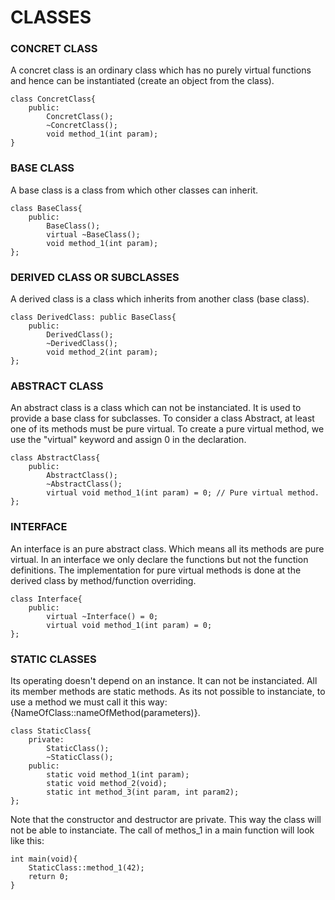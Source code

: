 # CLASSES

### CONCRET CLASS
A concret class is an ordinary class which has no purely virtual functions and hence can be instantiated (create an object from the class).

```
class ConcretClass{
    public:
        ConcretClass();
        ~ConcretClass();
        void method_1(int param);
}
```

### BASE CLASS
A base class is a class from which other classes can inherit.
```
class BaseClass{
    public:
        BaseClass();
        virtual ~BaseClass();
        void method_1(int param);
};
```

### DERIVED CLASS OR SUBCLASSES
A derived class is a class which inherits from another class (base class).
```
class DerivedClass: public BaseClass{
    public:
        DerivedClass();
        ~DerivedClass();
        void method_2(int param);
};
```

### ABSTRACT CLASS
An abstract class is a class which can not be instanciated.
It is used to provide a base class for subclasses.
To consider a class Abstract, at least one of its methods must be pure virtual.
To create a pure virtual method, we use the "virtual" keyword and assign 0 in the declaration.
```
class AbstractClass{
    public:
        AbstractClass();
        ~AbstractClass();
        virtual void method_1(int param) = 0; // Pure virtual method.
};
```

### INTERFACE
An interface is an pure abstract class. Which means all its methods are pure virtual.
In an interface we only declare the functions but not the function definitions. The implementation for pure virtual methods is done at the derived class by method/function overriding.
```
class Interface{
    public:
        virtual ~Interface() = 0;
        virtual void method_1(int param) = 0;
};
```

### STATIC CLASSES
Its operating doesn't depend on an instance.
It can not be instanciated.
All its member methods are static methods.
As its not possible to instanciate, to use a method we must call it this way: {NameOfClass::nameOfMethod(parameters)}.
```
class StaticClass{
    private:
        StaticClass();
        ~StaticClass();
    public:
        static void method_1(int param);
        static void method_2(void);
        static int method_3(int param, int param2);
};
```
Note that the constructor and destructor are private. This way the class will not be able to instanciate.
The call of methos_1 in a main function will look like this:
```
int main(void){
    StaticClass::method_1(42);
    return 0;
}
```